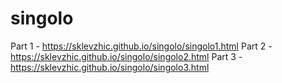# singolo
Part 1 - https://sklevzhic.github.io/singolo/singolo1.html
Part 2 - https://sklevzhic.github.io/singolo/singolo2.html
Part 3 - https://sklevzhic.github.io/singolo/singolo3.html
